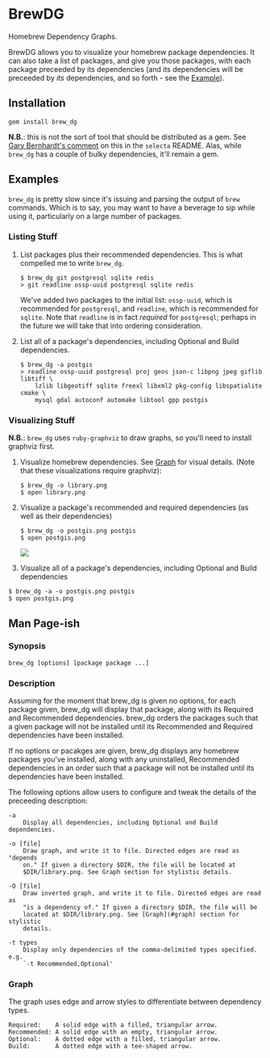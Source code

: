 # BrewDG

Homebrew Dependency Graphs.

BrewDG allows you to visualize your homebrew package dependencies. It can also take a list of packages, and give you those packages, with each package preceeded by its dependencies (and its dependencies will be preceeded by _its_ dependencies, and so forth - see the [Example](#listing-stuff)).

## Installation

`gem install brew_dg`

**N.B.**: this is not the sort of tool that should be distributed as a gem. See [Gary Bernhardt's comment](https://github.com/garybernhardt/selecta#installation) on this in the `selecta` README. Alas, while `brew_dg` has a couple of bulky dependencies, it'll remain a gem.

## Examples

`brew_dg` is pretty slow since it's issuing and parsing the output of `brew` commands. Which is to say, you may want to have a beverage to sip while using it, particularly on a large number of packages.

### Listing Stuff

1. List packages plus their recommended dependencies. This is what compelled me to write `brew_dg`.

    ```
    $ brew_dg git postgresql sqlite redis
    > git readline ossp-uuid postgresql sqlite redis
    ```

    We've added two packages to the initial list: `ossp-uuid`, which is recommended for `postgresql`, and `readline`, which is recommended for `sqlite`. Note that `readline` is in fact _required_ for `postgresql`; perhaps in the future we will take that into ordering consideration.

2. List all of a package's dependencies, including Optional and Build dependencies.

   ```
   $ brew_dg -a postgis
   > readline ossp-uuid postgresql proj geos json-c libpng jpeg giflib libtiff \
       lzlib libgeotiff sqlite freexl libxml2 pkg-config libspatialite cmake \
       mysql gdal autoconf automake libtool gpp postgis
   ```

### Visualizing Stuff

**N.B.**: `brew_dg` uses `ruby-graphviz` to draw graphs, so you'll need to install graphviz first.

1. Visualize homebrew dependencies. See [Graph](#graph) for visual details. (Note that these visualizations require graphviz):

    ```
    $ brew_dg -o library.png
    $ open library.png
    ```

2. Visualize a package's recommended and required dependencies (as well as their dependencies)

    ```
    $ brew_dg -o postgis.png postgis
    $ open postgis.png
    ```

    [![](http://f.cl.ly/items/0i041b0u1F0e3n153Z1z/postgis.png)](http://f.cl.ly/items/3g2m3y2e150X1w2d263s/postgis.png)

3. Visualize all of a package's dependencies, including Optional and Build dependencies

  ```
  $ brew_dg -a -o postgis.png postgis
  $ open postgis.png
  ```

## Man Page-ish

### Synopsis

    brew_dg [options] [package package ...]

### Description

Assuming for the moment that brew_dg is given no options, for each
package given, brew_dg will display that package, along with its
Required and Recommended dependencies. brew_dg orders the packages such
that a given package will not be installed until its Recommended and
Required dependencies have been installed.

If no options or pacakges are given, brew_dg displays any homebrew
packages you've installed, along with any uninstalled, Recommended
dependencies in an order such that a package will not be installed until
its dependencies have been installed.

The following options allow users to configure and tweak the details of the
preceeding description:

    -a
        Display all dependencies, including Optional and Build dependencies.

    -o [file]
        Draw graph, and write it to file. Directed edges are read as "depends
        on." If given a directory $DIR, the file will be located at
        $DIR/library.png. See Graph section for stylistic details.

    -O [file]
        Draw inverted graph, and write it to file. Directed edges are read as
        "is a dependency of." If given a directory $DIR, the file will be
        located at $DIR/library.png. See [Graph](#graph) section for stylistic
        details.

    -t types
        Display only dependencies of the comma-delimited types specified. e.g.
        `-t Recommended,Optional'

### Graph

The graph uses edge and arrow styles to differentiate between dependency
types.

    Required:    A solid edge with a filled, triangular arrow.
    Recommended: A solid edge with an empty, triangular arrow.
    Optional:    A dotted edge with a filled, triangular arrow.
    Build:       A dotted edge with a tee-shaped arrow.


